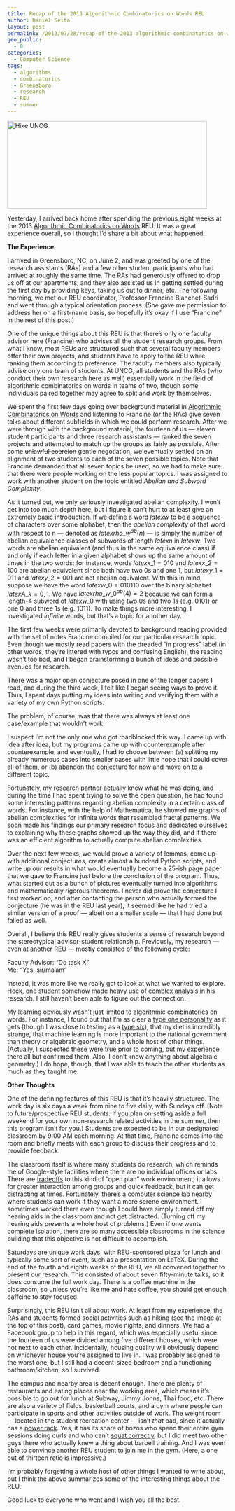 ```yaml
---
title: Recap of the 2013 Algorithmic Combinatorics on Words REU
author: Daniel Seita
layout: post
permalink: /2013/07/28/recap-of-the-2013-algorithmic-combinatorics-on-words-reu/
geo_public:
  - 0
categories:
  - Computer Science
tags:
  - algorithms
  - combinatorics
  - Greensboro
  - research
  - REU
  - summer
---
```

[<img class="aligncenter size-full wp-image-1333" alt="Hike UNCG" src="http://seitad.files.wordpress.com/2013/06/hike-uncg1.png" width="456" height="200" />][1]

Yesterday, I arrived back home after spending the previous eight weeks at the 2013 [Algorithmic Combinatorics on Words][2] REU. It was a great experience overall, so I thought I’d share a bit about what happened.

<!--more-->

**The Experience**

I arrived in Greensboro, NC, on June 2, and was greeted by one of the research assistants (RAs) and a few other student participants who had arrived at roughly the same time. The RAs had generously offered to drop us off at our apartments, and they also assisted us in getting settled during the first day by providing keys, taking us out to dinner, etc. The following morning, we met our REU coordinator, Professor Francine Blanchet-Sadri and went through a typical orientation process. (She gave me permission to address her on a first-name basis, so hopefully it&#8217;s okay if I use &#8220;Francine&#8221; in the rest of this post.)

One of the unique things about this REU is that there&#8217;s only one faculty advisor here (Francine) who advises all the student research groups. From what I know, most REUs are structured such that several faculty members offer their own projects, and students have to apply to the REU while ranking them according to preference. The faculty members also typically advise only one team of students. At UNCG, all students and the RAs (who conduct their own research here as well) essentially work in the field of algorithmic combinatorics on words in teams of two, though some individuals paired together may agree to split and work by themselves.

We spent the first few days going over background material in [Algorithmic Combinatorics on Words][3] and listening to Francine (or the RAs) give seven talks about different subfields in which we could perform research. After we were through with the background material, the fourteen of us &#8212; eleven student participants and three research assistants &#8212; ranked the seven projects and attempted to match up the groups as fairly as possible. After some <del>unlawful coercion</del> gentle negotiation, we eventually settled on an alignment of two students to each of the seven possible topics. Note that Francine demanded that all seven topics be used, so we had to make sure that there were people working on the less popular topics. I was assigned to work with another student on the topic entitled *Abelian and Subword Complexity*.

As it turned out, we only seriously investigated abelian complexity. I won&#8217;t get into too much depth here, but I figure it can&#8217;t hurt to at least give an extremely basic introduction. If we define a word $latex w$ to be a sequence of characters over some alphabet, then the *abelian complexity* of that word with respect to n &#8212; denoted as $latex rho\_{w}^{ab} (n)$ &#8212; is simply the number of abelian equivalence classes of subwords of length $latex n$ in $latex w$. Two words are abelian equivalent (and thus in the same equivalence class) if and only if each letter in a given alphabet shows up the same amount of times in the two words; for instance, words $latex x\_1 = 010$ and $latex x\_2 = 100$ are abelian equivalent since both have two 0s and one 1, but $latex y\_1 = 011$ and $latex y\_2 = 001$ are not abelian equivalent. With this in mind, suppose we have the word $latex w\_0 = 010110$ over the binary alphabet $latex A\_k = {0,1}$. We have $latex rho\_{w\_0}^{ab} (4) = 2$ because we can form a length-4 subword of $latex w\_0$ with using two 0s and two 1s (e.g. 0101) or one 0 and three 1s (e.g. 1011). To make things more interesting, I investigated *infinite* words, but that&#8217;s a topic for another day.

The first few weeks were primarily devoted to background reading provided with the set of notes Francine compiled for our particular research topic. Even though we mostly read papers with the dreaded &#8220;in progress&#8221; label (in other words, they&#8217;re littered with typos and confusing English), the reading wasn&#8217;t too bad, and I began brainstorming a bunch of ideas and possible avenues for research.

There was a major open conjecture posed in one of the longer papers I read, and during the third week, I felt like I began seeing ways to prove it. Thus, I spent days putting my ideas into writing and verifying them with a variety of my own Python scripts.

The problem, of course, was that there was always at least one case/example that wouldn&#8217;t work.

I suspect I&#8217;m not the only one who got roadblocked this way. I came up with idea after idea, but my programs came up with counterexample after counterexample, and eventually, I had to choose between (a) splitting my already numerous cases into smaller cases with little hope that I could cover all of them, or (b) abandon the conjecture for now and move on to a different topic.

Fortunately, my research partner actually knew what he was doing, and during the time I had spent trying to solve the open question, he had found some interesting patterns regarding abelian complexity in a certain class of words. For instance, with the help of Mathematica, he showed me graphs of abelian complexities for infinite words that resembled fractal patterns. We soon made his findings our primary research focus and dedicated ourselves to explaining why these graphs showed up the way they did, and if there was an efficient algorithm to actually compute abelian complexities.

Over the next few weeks, we would prove a variety of lemmas, come up with additional conjectures, create almost a hundred Python scripts, and write up our results in what would eventually become a 25-ish page paper that we gave to Francine just before the conclusion of the program. Thus, what started out as a bunch of pictures eventually turned into algorithms and mathematically rigorous theorems. I never did prove the conjecture I first worked on, and after contacting the person who actually formed the conjecture (he was in the REU last year), it seemed like he had tried a similar version of a proof &#8212; albeit on a smaller scale &#8212; that I had done but failed as well.

Overall, I believe this REU really gives students a sense of research beyond the stereotypical advisor-student relationship. Previously, my research &#8212; even at another REU &#8212; mostly consisted of the following cycle:

Faculty Advisor: &#8220;Do task X&#8221;  
Me: &#8220;Yes, sir/ma&#8217;am&#8221;

Instead, it was more like we really got to look at what we wanted to explore. Heck, one student somehow made heavy use of [complex analysis][4] in his research. I still haven&#8217;t been able to figure out the connection.

My learning obviously wasn&#8217;t just limited to algorithmic combinatorics on words. For instance, I found out that I&#8217;m as clear a [type one personality][5] as it gets (though I was close to testing as a [type six][6]), that my diet is incredibly strange, that machine learning is more important to the national government than theory or algebraic geometry, and a whole host of other things. (Actually, I suspected these were true prior to coming, but my experience there all but confirmed them. Also, I don&#8217;t know anything about algebraic geometry.) I do hope, though, that I was able to teach the other students as much as they taught me.

**Other Thoughts**

One of the defining features of this REU is that it&#8217;s heavily structured. The work day is six days a week from nine to five daily, with Sundays off. (Note to future/prospective REU students: If you plan on setting aside a full weekend for your own non-research related activities in the summer, then this program isn&#8217;t for you.) Students are expected to be in our designated classroom by 9:00 AM each morning. At that time, Francine comes into the room and briefly meets with each group to discuss their progress and to provide feedback.

The classroom itself is where many students do research, which reminds me of Google-style facilities where there are no individual offices or labs. There are [tradeoffs][7] to this kind of &#8220;open plan&#8221; work environment; it allows for greater interaction among groups and quick feedback, but it can get distracting at times. Fortunately, there&#8217;s a computer science lab nearby where students can work if they want a more serene environment. I sometimes worked there even though I could have simply turned off my hearing aids in the classroom and not get distracted. (Turning off my hearing aids presents a whole host of problems.) Even if one wants complete isolation, there are so many accessible classrooms in the science building that this objective is not difficult to accomplish.

Saturdays are unique work days, with REU-sponsored pizza for lunch and typically some sort of event, such as a presentation on LaTeX. During the end of the fourth and eighth weeks of the REU, we all convened together to present our research. This consisted of about seven fifty-minute talks, so it does consume the full work day. There is a coffee machine in the classroom, so unless you&#8217;re like me and hate coffee, you should get enough caffeine to stay focused.

Surprisingly, this REU isn&#8217;t all about work. At least from my experience, the RAs and students formed social activities such as hiking (see the image at the top of this post), card games, movie nights, and dinners. We had a Facebook group to help in this regard, which was especially useful since the fourteen of us were divided among five different houses, which were not next to each other. Incidentally, housing quality will obviously depend on whichever house you&#8217;re assigned to live in. I was probably assigned to the worst one, but I still had a decent-sized bedroom and a functioning bathroom/kitchen, so I survived.

The campus and nearby area is decent enough. There are plenty of restaurants and eating places near the working area, which means it&#8217;s possible to go out for lunch at Subway, Jimmy Johns, Thai food, etc. There are also a variety of fields, basketball courts, and a gym where people can participate in sports and other activities outside of work. The weight room &#8212; located in the student recreation center &#8212; isn&#8217;t *that* bad, since it actually has a [power rack][8]. Yes, it has its share of bozos who spend their entire gym sessions doing curls and who can&#8217;t [squat correctly][9], but I did meet two other guys there who actually knew a thing about barbell training. And I was even able to convince another REU student to join me in the gym. (Here, a one out of thirteen ratio is impressive.)

I&#8217;m probably forgetting a whole host of other things I wanted to write about, but I think the above summarizes some of the interesting things about the REU.

Good luck to everyone who went and I wish you all the best.

 [1]: http://seitad.files.wordpress.com/2013/06/hike-uncg1.png
 [2]: http://www.uncg.edu/cmp/reu/
 [3]: http://www.amazon.com/Algorithmic-Combinatorics-Discrete-Mathematics-Applications/dp/1420060929
 [4]: http://en.wikipedia.org/wiki/Complex_analysis
 [5]: http://www.eclecticenergies.com/enneagram/type1.php
 [6]: http://www.eclecticenergies.com/enneagram/type6.php
 [7]: http://www.pgbovine.net/open-vs-closed-offices.htm
 [8]: http://en.wikipedia.org/wiki/Power_cage
 [9]: http://stronglifts.com/how-to-squat-with-proper-technique-fix-common-problems/